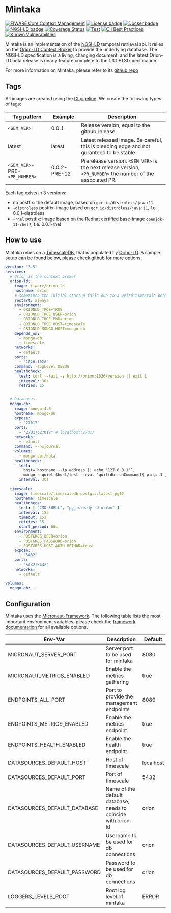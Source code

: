 # <a name="top"></a>Mintaka

[![FIWARE Core Context Management](https://nexus.lab.fiware.org/repository/raw/public/badges/chapters/core.svg)](https://www.fiware.org/developers/catalogue/)
[![License badge](https://img.shields.io/github/license/FIWARE/context.Orion-LD.svg)](https://opensource.org/licenses/AGPL-3.0)
[![Docker badge](https://img.shields.io/docker/pulls/fiware/mintaka.svg)](https://hub.docker.com/r/fiware/mintaka/)
[![NGSI-LD badge](https://img.shields.io/badge/NGSI-LD-red.svg)](https://www.etsi.org/deliver/etsi_gs/CIM/001_099/009/01.04.01_60/gs_cim009v010401p.pdf)
[![Coverage Status](https://coveralls.io/repos/github/FIWARE/mintaka/badge.svg)](https://coveralls.io/github/FIWARE/mintaka)
[![Test](https://github.com/FIWARE/mintaka/actions/workflows/test.yml/badge.svg)](https://github.com/FIWARE/mintaka/actions/workflows/test.yml)
[![CII Best Practices](https://bestpractices.coreinfrastructure.org/projects/4751/badge)](https://bestpractices.coreinfrastructure.org/projects/4751)
[![Known Vulnerabilities](https://snyk.io/test/github/fiware/mintaka/badge.svg)](https://snyk.io/test/github/fiware/mintaka)

Mintaka is an implementation of the [NGSI-LD](https://www.etsi.org/deliver/etsi_gs/CIM/001_099/009/01.04.01_60/gs_cim009v010401p.pdf) temporal retrieval
api. It relies on the [Orion-LD Context Broker](https://github.com/FIWARE/context.Orion-LD) to provide the underlying database.
The NGSI-LD specification is a living, changing document, and the latest Orion-LD beta release is nearly feature complete to the
1.3.1 ETSI specification. 

For more information on Mintaka, please refer to its [github repo](https://github.com/FIWARE/mintaka)

## Tags

All images are created using the [CI pipeline](https://github.com/FIWARE/mintaka/tree/main/.github/workflows). 
We create the following types of tags:

| Tag pattern | Example | Description |
| ------ | ------ | ----- |
| `<SEM_VER>` | 0.0.1 | Release version, equal to the github release |
| latest | latest | Latest released image. Be careful, this is bleeding edge and not guranteed to be stable | 
| `<SEM_VER>`-PRE-`<PR_NUMBER>` | 0.0.2-PRE-12 | Prerelease version. `<SEM_VER>` is the next release version, `<PR_NUMBER>` the number of the associated PR. |

Each tag exists in 3 versions: 
- no postfix: the default image, based on  ``gcr.io/distroless/java:11``
- ```-distroless``` postfix: image based on ``gcr.io/distroless/java:11``, f.e. 0.0.1-distroless
- ```-rhel``` postfix: image based on the [Redhat certified base-image](https://catalog.redhat.com/software/containers/explore) ```openjdk-11-rhel7```, f.e. 0.0.1-rhel

## How to use

Mintaka relies on a [TimescaleDB](https://www.timescale.com/), that is populated by [Orion-LD](https://github.com/FIWARE/context.Orion-LD).
A sample setup can be found below, please check [github](https://github.com/FIWARE/mintaka/tree/main/src/test/resources/docker-compose) for more options:
```yaml
version: "3.5"
services:
  # Orion is the context broker
  orion-ld:
    image: fiware/orion-ld
    hostname: orion
    # sometimes the initial startup fails due to a weird timescale behaviour
    restart: always
    environment:
      - ORIONLD_TROE=TRUE
      - ORIONLD_TROE_USER=orion
      - ORIONLD_TROE_PWD=orion
      - ORIONLD_TROE_HOST=timescale
      - ORIONLD_MONGO_HOST=mongo-db
    depends_on:
      - mongo-db
      - timescale
    networks:
      - default
    ports:
      - "1026:1026"
    command: -logLevel DEBUG
    healthcheck:
      test: curl --fail -s http://orion:1026/version || exit 1
      interval: 30s
      retries: 15


  # Databases
  mongo-db:
    image: mongo:4.0
    hostname: mongo-db
    expose:
      - "27017"
    ports:
      - "27017:27017" # localhost:27017
    networks:
      - default
    command: --nojournal
    volumes:
      - mongo-db:/data
    healthcheck:
      test: |
        host=`hostname --ip-address || echo '127.0.0.1'`;
        mongo --quiet $host/test --eval 'quit(db.runCommand({ ping: 1 }).ok ? 0 : 2)' && echo 0 || echo 1
      interval: 30s

  timescale:
    image: timescale/timescaledb-postgis:latest-pg12
    hostname: timescale
    healthcheck:
      test: [ "CMD-SHELL", "pg_isready -U orion" ]
      interval: 15s
      timeout: 15s
      retries: 15
      start_period: 60s
    environment:
      - POSTGRES_USER=orion
      - POSTGRES_PASSWORD=orion
      - POSTGRES_HOST_AUTH_METHOD=trust
    expose:
      - "5432"
    ports:
      - "5432:5432"
    networks:
      - default

volumes:
  mongo-db: ~
```

## Configuration

Mintaka uses the [Micronaut-Framework](https://micronaut.io/). The following table lists the most important environment variables, please check 
the [framework documentation](https://docs.micronaut.io/2.1.3/guide/index.html) for all available options.

| Env-Var | Description | Default |
| ----------------------------------- | ----------------------------------------------- | ------------------------ |
| MICRONAUT_SERVER_PORT | Server port to be used for mintaka    | 8080  |
| MICRONAUT_METRICS_ENABLED | Enable the metrics gathering | true |
| ENDPOINTS_ALL_PORT | Port to provide the management endpoints | 8080 |
| ENDPOINTS_METRICS_ENABLED | Enable the metrics endpoint | true |
| ENDPOINTS_HEALTH_ENABLED | Enable the health endpoint | true | 
| DATASOURCES_DEFAULT_HOST | Host of timescale | localhost |
| DATASOURCES_DEFAULT_PORT | Port of timescale | 5432 |
| DATASOURCES_DEFAULT_DATABASE | Name of the default database, needs to coincide with orion-ld | orion |
| DATASOURCES_DEFAULT_USERNAME | Username to be used for db connections | orion | 
| DATASOURCES_DEFAULT_PASSWORD | Password to be used for db connections | orion | 
| LOGGERS_LEVELS_ROOT | Root log level of mintaka | ERROR |
 